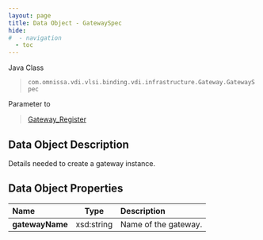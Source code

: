 ```yaml
---
layout: page
title: Data Object - GatewaySpec
hide:
#  - navigation
  - toc
---
```






Java Class
> `com.omnissa.vdi.vlsi.binding.vdi.infrastructure.Gateway.GatewaySpec`

Parameter to
> [Gateway_Register](vdi.infrastructure.Gateway.md#register)


## Data Object Description

Details needed to create a gateway instance.

## Data Object Properties

 Name | Type | Description
:---|:---:|:---
**gatewayName**|  xsd:string|  Name of the gateway.


 
